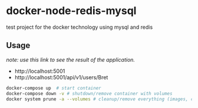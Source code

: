 # docker-node-redis-mysql
test project for the docker technology using mysql and redis

## Usage
_note: use this link to see the result of the application._

- http://localhost:5001
- http://localhost:5001/api/v1/users/Bret

```sh
docker-compose up  # start container 
docker-compose down -v # shutdown/remove container with volumes
docker system prune -a --volumes # cleanup/remove everything (images, containers, volumes & etc) in one go
```